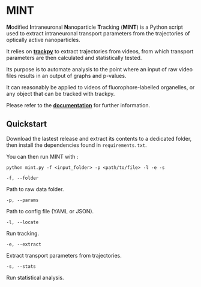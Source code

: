 **MINT**
========

**M**odified **I**ntraneuronal **N**anoparticle **T**racking (**MINT**) is a Python script used to extract intraneuronal transport parameters from the trajectories of optically active nanoparticles.

It relies on [**trackpy**](https://github.com/soft-matter/trackpy) to extract trajectories from videos, from which transport parameters are then calculated and statistically tested.

Its purpose is to automate analysis to the point where an input of raw video files results in an output of graphs and p-values.

It can reasonably be applied to videos of fluorophore-labelled organelles, or any object that can be tracked with trackpy.

Please refer to the [**documentation**](https://lumin-mint.readthedocs.io/en/latest/) for further information.

Quickstart
---

Download the lastest release and extract its contents to a dedicated folder, then install the dependencies found in `requirements.txt`.

You can then run MINT with :

``python mint.py -f <input_folder> -p <path/to/file> -l -e -s``

``-f, --folder``

Path to raw data folder.

``-p, --params``

Path to config file (YAML or JSON).

``-l, --locate``

Run tracking.

``-e, --extract``

Extract transport parameters from trajectories.

``-s, --stats``

Run statistical analysis.
